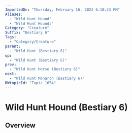 ```yaml
---
ImportedOn: "Thursday, February 16, 2023 6:10:23 PM"
Aliases:
  - "Wild Hunt Hound"
  - "Wild Hunt Hounds"
Category: "Creature"
Suffix: "Bestiary 6"
Tags:
  - "Category/Creature"
parent:
  - "Wild Hunt (Bestiary 6)"
up:
  - "Wild Hunt (Bestiary 6)"
prev:
  - "Wild Hunt Horse (Bestiary 6)"
next:
  - "Wild Hunt Monarch (Bestiary 6)"
RWtopicId: "Topic_1654"
---
```

# Wild Hunt Hound (Bestiary 6)
## Overview
